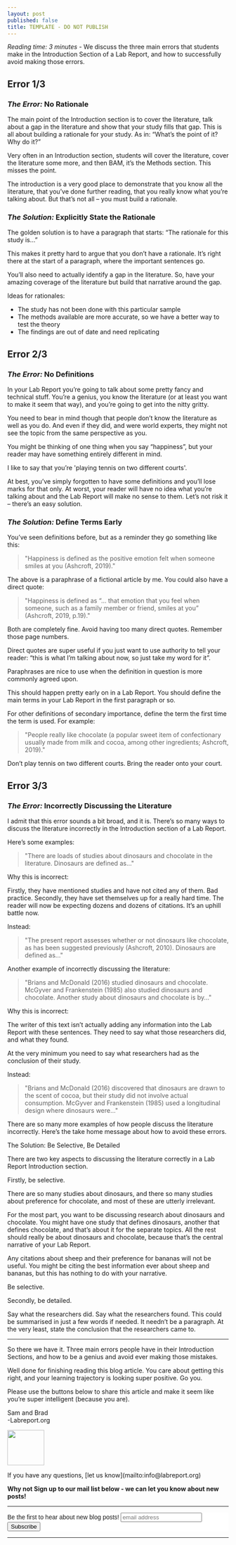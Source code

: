 ```yaml
---
layout: post
published: false
title: TEMPLATE - DO NOT PUBLISH
---
```

_Reading time: 3 minutes_ - We discuss the three main errors that students make in the Introduction Section of a Lab Report, and how to successfully avoid making those errors.

 
## **Error 1/3**
### *The Error:* No Rationale
 
The main point of the Introduction section is to cover the literature, talk about a gap in the literature and show that your study fills that gap. This is all about building a rationale for your study. As in: “What’s the point of it? Why do it?”
 
Very often in an Introduction section, students will cover the literature, cover the literature some more, and then BAM, it’s the Methods section. This misses the point.
 
The introduction is a very good place to demonstrate that you know all the literature, that you’ve done further reading, that you really know what you’re talking about. But that’s not all – you must build a rationale.
 
### *The Solution:* Explicitly State the Rationale
 
The golden solution is to have a paragraph that starts: “The rationale for this study is…”
 
This makes it pretty hard to argue that you don’t have a rationale. It’s right there at the start of a paragraph, where the important sentences go.
 
You’ll also need to actually identify a gap in the literature. So, have your amazing coverage of the literature but build that narrative around the gap.
 
Ideas for rationales:  

* The study has not been done with this particular sample  
* The methods available are more accurate, so we have a better way to test the theory  
* The findings are out of date and need replicating
 
## **Error 2/3**
### *The Error:* No Definitions
 
In your Lab Report you’re going to talk about some pretty fancy and technical stuff. You’re a genius, you know the literature (or at least you want to make it seem that way), and you’re going to get into the nitty gritty.
 
You need to bear in mind though that people don’t know the literature as well as you do. And even if they did, and were world experts, they might not see the topic from the same perspective as you.
 
You might be thinking of one thing when you say “happiness”, but your reader may have something entirely different in mind.
 
I like to say that you’re 'playing tennis on two different courts'.
 
At best, you’ve simply forgotten to have some definitions and you’ll lose marks for that only. At worst, your reader will have no idea what you’re talking about and the Lab Report will make no sense to them. Let’s not risk it – there’s an easy solution.
 
### *The Solution:* Define Terms Early
 
You’ve seen definitions before, but as a reminder they go something like this:
 
> "Happiness is defined as the positive emotion felt when someone smiles at you (Ashcroft, 2019)."
 
The above is a paraphrase of a fictional article by me. You could also have a direct quote:
 
> "Happiness is defined as “… that emotion that you feel when someone, such as a family member or friend, smiles at you” (Ashcroft, 2019, p.19)."
 
Both are completely fine. Avoid having too many direct quotes. Remember those page numbers. 
 
Direct quotes are super useful if you just want to use authority to tell your reader: “this is what I’m talking about now, so just take my word for it”.
 
Paraphrases are nice to use when the definition in question is more commonly agreed upon. 
 
This should happen pretty early on in a Lab Report. You should define the main terms in your Lab Report in the first paragraph or so.
 
For other definitions of secondary importance, define the term the first time the term is used. For example:
 
> "People really like chocolate (a popular sweet item of confectionary usually made from milk and cocoa, among other ingredients; Ashcroft, 2019)."
 
Don’t play tennis on two different courts. Bring the reader onto your court.
 
## **Error 3/3**
### *The Error:* Incorrectly Discussing the Literature
 
I admit that this error sounds a bit broad, and it is. There’s so many ways to discuss the literature incorrectly in the Introduction section of a Lab Report.
 
Here’s some examples:
 
> "There are loads of studies about dinosaurs and chocolate in the literature. Dinosaurs are defined as…"
 
Why this is incorrect: 
 
Firstly, they have mentioned studies and have not cited any of them. Bad practice. Secondly, they have set themselves up for a really hard time. The reader will now be expecting dozens and dozens of citations. It’s an uphill battle now.
 
Instead:
 
> "The present report assesses whether or not dinosaurs like chocolate, as has been suggested previously (Ashcroft, 2010). Dinosaurs are defined as…"
 
Another example of incorrectly discussing the literature:
 
> "Brians and McDonald (2016) studied dinosaurs and chocolate. McGyver and Frankenstein (1985) also studied dinosaurs and chocolate. Another study about dinosaurs and chocolate is by…"
 
Why this is incorrect:
 
The writer of this text isn’t actually adding any information into the Lab Report with these sentences. They need to say what those researchers did, and what they found.
 
At the very minimum you need to say what researchers had as the conclusion of their study.
 
Instead:
 
> "Brians and McDonald (2016) discovered that dinosaurs are drawn to the scent of cocoa, but their study did not involve actual consumption. McGyver and Frankenstein (1985) used a longitudinal design where dinosaurs were…"
 
There are so many more examples of how people discuss the literature incorrectly. Here’s the take home message about how to avoid these errors.
 
The Solution: Be Selective, Be Detailed
 
There are two key aspects to discussing the literature correctly in a Lab Report Introduction section.
 
Firstly, be selective. 
 
There are so many studies about dinosaurs, and there so many studies about preference for chocolate, and most of these are utterly irrelevant.
 
For the most part, you want to be discussing research about dinosaurs and chocolate. You might have one study that defines dinosaurs, another that defines chocolate, and that’s about it for the separate topics. All the rest should really be about dinosaurs and chocolate, because that’s the central narrative of your Lab Report.
 
Any citations about sheep and their preference for bananas will not be useful. You might be citing the best information ever about sheep and bananas, but this has nothing to do with your narrative.
 
Be selective.
 
Secondly, be detailed.
 
Say what the researchers did. Say what the researchers found. This could be summarised in just a few words if needed. It needn’t be a paragraph. At the very least, state the conclusion that the researchers came to.

--- 

So there we have it. Three main errors people have in their Introduction Sections, and how to be a genius and avoid ever making those mistakes.
 
Well done for finishing reading this blog article. You care about getting this right, and your learning trajectory is looking super positive. Go you.
 
Please use the buttons below to share this article and make it seem like you’re super intelligent (because you are).
 
Sam and Brad  
-Labreport.org  
<p style="text-align: left;"><img src="https://s-ashcroft.github.io/img/avatar-icon.png" alt="" width="84" height="80" /></p>  
If you have any questions, [let us know](mailto:info@labreport.org)
 
**Why not Sign up to our mail list below - we can let you know about new posts!**

---

<!-- Begin Mailchimp Signup Form -->
<link href="//cdn-images.mailchimp.com/embedcode/horizontal-slim-10_7.css" rel="stylesheet" type="text/css">
<style type="text/css">
	#mc_embed_signup{background:#fff; clear:left; font:14px Helvetica,Arial,sans-serif; width:100%;}
	/* Add your own Mailchimp form style overrides in your site stylesheet or in this style block.
	   We recommend moving this block and the preceding CSS link to the HEAD of your HTML file. */
</style>
<div id="mc_embed_signup">
<form action="https://Org.us20.list-manage.com/subscribe/post?u=7d4ac3d81a475c6d44aa19c58&amp;id=6ef2deec11" method="post" id="mc-embedded-subscribe-form" name="mc-embedded-subscribe-form" class="validate" target="_blank" novalidate>
    <div id="mc_embed_signup_scroll">
	<label for="mce-EMAIL">Be the first to hear about new blog posts!</label>
	<input type="email" value="" name="EMAIL" class="email" id="mce-EMAIL" placeholder="email address" required>
    <!-- real people should not fill this in and expect good things - do not remove this or risk form bot signups-->
    <div style="position: absolute; left: -5000px;" aria-hidden="true"><input type="text" name="b_7d4ac3d81a475c6d44aa19c58_6ef2deec11" tabindex="-1" value=""></div>
    <div class="clear"><input type="submit" value="Subscribe" name="subscribe" id="mc-embedded-subscribe" class="button"></div>
    </div>
</form>
</div>

<!--End mc_embed_signup-->

---

